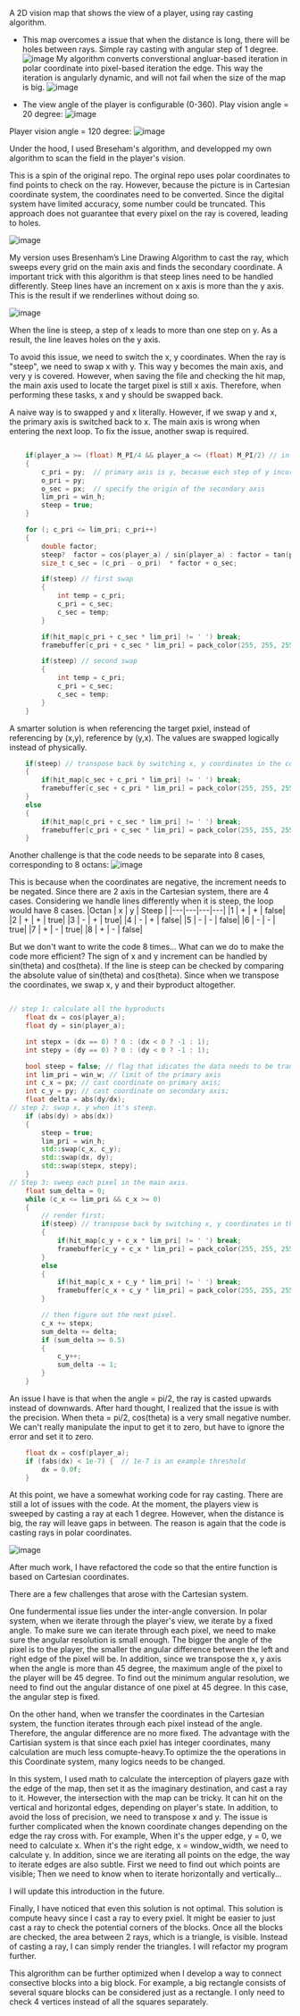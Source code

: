A 2D vision  map that shows the view of a player, using ray casting algorithm. 
- This map overcomes a issue that when the distance is long, there will be holes between rays.
Simple ray casting with angular step of 1 degree. 
![image](https://github.com/user-attachments/assets/419cc22b-facc-48ae-af04-99d25663e923)
My algorithm converts converstional angluar-based iteration in polar coordinate into pixel-based iteration the edge. This way the iteration is angularly dynamic, and will not fail when the size of the map is big.
![image](https://github.com/user-attachments/assets/6fc1e420-2658-4910-8bf4-3ebcafcc3887)

- The view angle of the player is configurable (0-360).
Play vision angle = 20 degree:
![image](https://github.com/user-attachments/assets/281782ca-cf66-4c73-9611-ffd1b6fe7300)

Player vision angle =  120 degree:
![image](https://github.com/user-attachments/assets/64d75067-9afe-493f-82b8-1ae898a840c6)

Under the hood, I used Breseham's algorithm, and developped my own algorithm to scan the field in the player's vision. 

This is a spin of the original repo.
The orginal repo uses polar coordinates to find points to check on the ray. However, because the picture is in Cartesian coordinate system, the coordinates need to be converted. Since the digital system have limited accuracy, some number could be truncated. This approach does not guarantee that every pixel on the ray is covered, leading to holes.

![image](https://github.com/user-attachments/assets/ad466ac2-0e34-4dbe-ac56-4fa154ab90c4)

My version uses Bresenham’s Line Drawing Algorithm to cast the ray, which sweeps every grid on the main axis and finds the secondary coordinate. 
A important trick with this algorithm is that steep lines need to be handled differently. Steep lines have an increment on x axis is more than the y axis. This is the result if we renderlines without doing so.

![image](https://github.com/user-attachments/assets/c37a41e3-ae02-43d0-8887-b20c900ffa37)

When the line is steep, a step of x leads to more than one step on y. As a result, the line leaves holes on the y axis. 

To avoid this issue, we need to switch the x, y coordinates.  When the ray is "steep", we need to swap x with y. This way y becomes the main axis, and very y is covered. However, when saving the file and checking the hit map, the main axis used to locate the target pixel is still x axis. Therefore, when performing these tasks, x and y should be swapped back. 

A naive way is to swapped y and x literally. However, if we swap y and x, the primary axis is switched back to x. The main axis is wrong when entering the next loop. To fix the issue, another swap is required. 

``` cpp

    if(player_a >= (float) M_PI/4 && player_a <= (float) M_PI/2) // in octan 2, the line is steep
    {
        c_pri = py;  // primary axis is y, becasue each step of y incurrs delta x <1.
        o_pri = py;
        o_sec = px;  // specify the origin of the secondary axis
        lim_pri = win_h;
        steep = true;
    }

    for (; c_pri <= lim_pri; c_pri++) 
    {   
        double factor;
        steep?  factor = cos(player_a) / sin(player_a) : factor = tan(player_a);
        size_t c_sec = (c_pri - o_pri)  * factor + o_sec;

        if(steep) // first swap
        {
            int temp = c_pri;
            c_pri = c_sec;
            c_sec = temp;
        }

        if(hit_map[c_pri + c_sec * lim_pri] != ' ') break;
        framebuffer[c_pri + c_sec * lim_pri] = pack_color(255, 255, 255); // segfalut

        if(steep) // second swap
        {
            int temp = c_pri;
            c_pri = c_sec;
            c_sec = temp;
        }
    }
```

A smarter solution is when referencing the target pxiel, instead of referencing by (x,y), reference by (y,x). The values are swapped logically instead of physically.

``` cpp
    if(steep) // transpose back by switching x, y coordinates in the coordinate reference.
    {
        if(hit_map[c_sec + c_pri * lim_pri] != ' ') break;
        framebuffer[c_sec + c_pri * lim_pri] = pack_color(255, 255, 255);
    }
    else
    {
        if(hit_map[c_pri + c_sec * lim_pri] != ' ') break;
        framebuffer[c_pri + c_sec * lim_pri] = pack_color(255, 255, 255); 
    }   
```

Another challenge is that the code needs to be separate into 8 cases, corresponding to 8 octans:
![image](https://github.com/user-attachments/assets/04540181-d889-4851-9548-3222b37bb5e3)

This is because when the coordinates are negative, the increment needs to be negated. Since there are 2 axis in the Cartesian system, there are 4 cases. Considering we handle lines differently when it is steep, the loop would have 8 cases. 
|Octan | x | y | Steep |
|---|---|---|---|
|1 | + | + | false|
|2 | + | + | true|
|3 | - | + | true|
|4 | - | + | false|
|5 | - | - | false|
|6 | - | - | true|
|7 | + | - | true|
|8 | + | - | false|



But we don't want to write the code 8 times... What can we do to make the code more efficient?
The sign of x and y increment can be handled by sin(theta) and cos(theta). 
If the line is steep can be checked by comparing the absolute value of sin(theta) and cos(theta). 
Since when we transpose the coordinates, we swap x, y and their byproduct altogether. 
``` cpp

// step 1: calculate all the byproducts
    float dx = cos(player_a);
    float dy = sin(player_a);

    int stepx = (dx == 0) ? 0 : (dx < 0 ? -1 : 1);
    int stepy = (dy == 0) ? 0 : (dy < 0 ? -1 : 1);

    bool steep = false; // flag that idicates the data needs to be transposed.
    int lim_pri = win_w; // limit of the primary axis
    int c_x = px; // cast coordinate on primary axis;
    int c_y = py; // cast coordinate on secondary axis;
    float delta = abs(dy/dx);
// step 2: swap x, y when it's steep.
    if (abs(dy) > abs(dx)) 
    {
        steep = true;
        lim_pri = win_h;
        std::swap(c_x, c_y);
        std::swap(dx, dy);
        std::swap(stepx, stepy);
    }
// Step 3: sweep each pixel in the main axis.
    float sum_delta = 0;
    while (c_x <= lim_pri && c_x >= 0)
    {   
        // render first;
        if(steep) // transpose back by switching x, y coordinates in the coordinate reference.
        {
            if(hit_map[c_y + c_x * lim_pri] != ' ') break;
            framebuffer[c_y + c_x * lim_pri] = pack_color(255, 255, 255); // segfalut
        }
        else
        {
            if(hit_map[c_x + c_y * lim_pri] != ' ') break;
            framebuffer[c_x + c_y * lim_pri] = pack_color(255, 255, 255); // segfalut
        }

        // then figure out the next pixel.
        c_x += stepx;
        sum_delta += delta;
        if (sum_delta >= 0.5)
        {
            c_y++;
            sum_delta -= 1;
        }
    }
```
An issue I have is that when the angle = pi/2, the ray is casted upwards instead of downwards. After hard thought, I realized that the issue is with the precision. When theta = pi/2, cos(theta) is a very small negative number. We can't really manipulate the input to get it to zero, but have to ignore the error and set it to zero.

``` cpp
    float dx = cosf(player_a);
    if (fabs(dx) < 1e-7) {  // 1e-7 is an example threshold
        dx = 0.0f;
    }
```
At this point, we have a somewhat working code for ray casting. There are still a lot of issues with the code. At the moment, the players view is sweeped by casting a ray at each 1 degree. However, when the distance is big, the ray will leave gaps in between. The reason is again that the code is casting rays in polar coordinates.

![image](https://github.com/user-attachments/assets/2f3fd492-f05b-4f9a-a03c-81fd6bab2142)

After much work, I have refactored the code so that the entire function is based on Cartesian coordinates. 

There are a few challenges that arose with the Cartesian system. 

One fundermental issue lies under the inter-angle conversion. In polar system, when we iterate through the player's view, we iterate by a fixed angle. To make sure we can iterate through each pixel, we need to make sure the angular resolution is small enough. The bigger the angle of the pixel is to the player, the smaller the angular difference between the left and right edge of the pixel will be. In addition, since we transpose the x, y axis when the angle is more than 45 degree, the maximum angle of the pixel to the player will be 45 degree. To find out the minimum angular resolution, we need to find out the angular distance of one pixel at 45 degree. In this case, the angular step is fixed. 

On the other hand, when we transfer the coordinates in the Cartesian system, the function iterates through each pixel instead of the angle. Therefore, the angular difference are no more fixed. The advantage with the Cartisian system is that since each pxiel has integer coordinates, many calculation are much less comupte-heavy.To optimize the the operations in this Coordinate system, many logics needs to be changed.

In this system, I used math to calculate the interception of players gaze with the edge of the map, then set it as the imaginary destination, and cast a ray to it. However, the intersection with the map can be tricky. It can hit on the vertical and horizontal edges, depending on player's state. In addition, to avoid the loss of precision, we need to transpose x and y. The issue is further complicated when the known coordinate changes depending on the edge the ray cross with. For example, When it's the upper edge, y = 0, we need to calculate x. When it's the right edge, x = window_width, we need to calculate y. 
In addition, since we are iterating all points on the edge, the way to iterate edges are also subtle. First we need to find out which points are visible; Then we need to know when to iterate horizontally and vertically...

I will update this introduction in the future.

Finally, I have noticed that even this solution is not optimal. This solution is compute heavy since I cast a ray to every pxiel. It might be easier to just cast a ray to check the potential corners of the blocks. Once all the blocks are checked, the area between 2 rays, which is a triangle, is visible. Instead of casting a ray, I can simply render the triangles. I will refactor my program further. 

This algrorithm can be further optimized when I develop a way to connect consective blocks into a big block. For example, a big rectangle consists of several square blocks can be considered just as a rectangle. I only need to check 4 vertices instead of all the squares separately.  